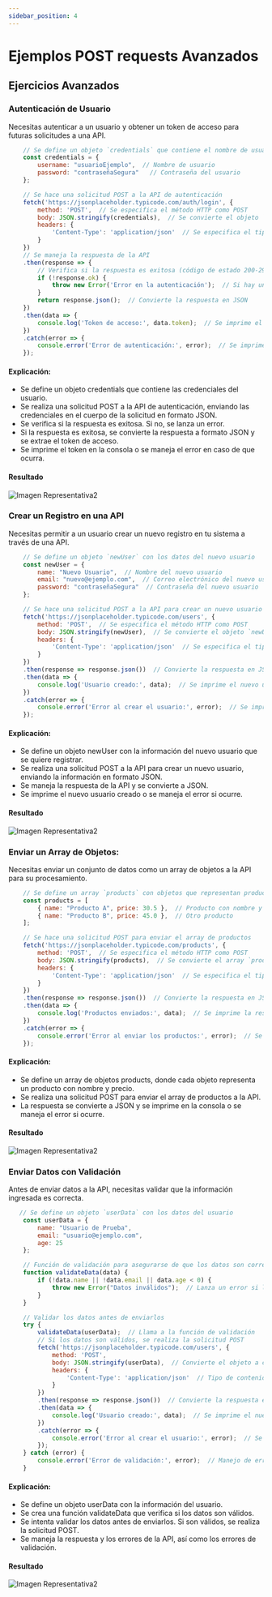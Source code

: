 ```yaml
---
sidebar_position: 4
---
```


# Ejemplos POST requests Avanzados

## Ejercicios Avanzados

### Autenticación de Usuario
Necesitas autenticar a un usuario y obtener un token de acceso para futuras solicitudes a una API.

```javascript
    // Se define un objeto `credentials` que contiene el nombre de usuario y la contraseña del usuario
    const credentials = {
        username: "usuarioEjemplo",  // Nombre de usuario
        password: "contraseñaSegura"   // Contraseña del usuario
    };

    // Se hace una solicitud POST a la API de autenticación
    fetch('https://jsonplaceholder.typicode.com/auth/login', {
        method: 'POST',  // Se especifica el método HTTP como POST
        body: JSON.stringify(credentials),  // Se convierte el objeto `credentials` a una cadena JSON
        headers: {
            'Content-Type': 'application/json'  // Se especifica el tipo de contenido como JSON
        }
    })
    // Se maneja la respuesta de la API
    .then(response => {
        // Verifica si la respuesta es exitosa (código de estado 200-299)
        if (!response.ok) {
            throw new Error('Error en la autenticación');  // Si hay un error, se lanza una excepción
        }
        return response.json();  // Convierte la respuesta en JSON
    })
    .then(data => {
        console.log('Token de acceso:', data.token);  // Se imprime el token de acceso recibido
    })
    .catch(error => {
        console.error('Error de autenticación:', error);  // Se imprime el mensaje de error
    });

```
#### Explicación:

- Se define un objeto credentials que contiene las credenciales del usuario.
- Se realiza una solicitud POST a la API de autenticación, enviando las credenciales en el cuerpo de la solicitud en formato JSON.
- Se verifica si la respuesta es exitosa. Si no, se lanza un error.
- Si la respuesta es exitosa, se convierte la respuesta a formato JSON y se extrae el token de acceso.
- Se imprime el token en la consola o se maneja el error en caso de que ocurra.

#### Resultado
![Imagen Representativa2](../../static/imgR/res22.png)

### Crear un Registro en una API
Necesitas permitir a un usuario crear un nuevo registro en tu sistema a través de una API.


```javascript
    // Se define un objeto `newUser` con los datos del nuevo usuario
    const newUser = {
        name: "Nuevo Usuario",  // Nombre del nuevo usuario
        email: "nuevo@ejemplo.com",  // Correo electrónico del nuevo usuario
        password: "contraseñaSegura"  // Contraseña del nuevo usuario
    };

    // Se hace una solicitud POST a la API para crear un nuevo usuario
    fetch('https://jsonplaceholder.typicode.com/users', {
        method: 'POST',  // Se especifica el método HTTP como POST
        body: JSON.stringify(newUser),  // Se convierte el objeto `newUser` a una cadena JSON
        headers: {
            'Content-Type': 'application/json'  // Se especifica el tipo de contenido como JSON
        }
    })
    .then(response => response.json())  // Convierte la respuesta en JSON
    .then(data => {
        console.log('Usuario creado:', data);  // Se imprime el nuevo usuario creado
    })
    .catch(error => {
        console.error('Error al crear el usuario:', error);  // Se imprime el mensaje de error
    });

```
#### Explicación:

- Se define un objeto newUser con la información del nuevo usuario que se quiere registrar.
- Se realiza una solicitud POST a la API para crear un nuevo usuario, enviando la información en formato JSON.
- Se maneja la respuesta de la API y se convierte a JSON.
- Se imprime el nuevo usuario creado o se maneja el error si ocurre.

#### Resultado
![Imagen Representativa2](../../static/imgR/res23.png)

### Enviar un Array de Objetos:
Necesitas enviar un conjunto de datos como un array de objetos a la API para su procesamiento.


```javascript
    // Se define un array `products` con objetos que representan productos
    const products = [
        { name: "Producto A", price: 30.5 },  // Producto con nombre y precio
        { name: "Producto B", price: 45.0 },  // Otro producto
    ];

    // Se hace una solicitud POST para enviar el array de productos
    fetch('https://jsonplaceholder.typicode.com/products', {
        method: 'POST',  // Se especifica el método HTTP como POST
        body: JSON.stringify(products),  // Se convierte el array `products` a una cadena JSON
        headers: {
            'Content-Type': 'application/json'  // Se especifica el tipo de contenido como JSON
        }
    })
    .then(response => response.json())  // Convierte la respuesta en JSON
    .then(data => {
        console.log('Productos enviados:', data);  // Se imprime la respuesta de la API
    })
    .catch(error => {
        console.error('Error al enviar los productos:', error);  // Se imprime el mensaje de error
    });

```
#### Explicación:

- Se define un array de objetos products, donde cada objeto representa un producto con nombre y precio.
- Se realiza una solicitud POST para enviar el array de productos a la API.
- La respuesta se convierte a JSON y se imprime en la consola o se maneja el error si ocurre.

#### Resultado
![Imagen Representativa2](../../static/imgR/res24.png)

### Enviar Datos con Validación
Antes de enviar datos a la API, necesitas validar que la información ingresada es correcta.

```javascript
   // Se define un objeto `userData` con los datos del usuario
    const userData = {
        name: "Usuario de Prueba",
        email: "usuario@ejemplo.com",
        age: 25
    };

    // Función de validación para asegurarse de que los datos son correctos
    function validateData(data) {
        if (!data.name || !data.email || data.age < 0) {
            throw new Error("Datos inválidos");  // Lanza un error si los datos no son válidos
        }
    }

    // Validar los datos antes de enviarlos
    try {
        validateData(userData);  // Llama a la función de validación
        // Si los datos son válidos, se realiza la solicitud POST
        fetch('https://jsonplaceholder.typicode.com/users', {
            method: 'POST',
            body: JSON.stringify(userData),  // Convierte el objeto a cadena JSON
            headers: {
                'Content-Type': 'application/json'  // Tipo de contenido como JSON
            }
        })
        .then(response => response.json())  // Convierte la respuesta en JSON
        .then(data => {
            console.log('Usuario creado:', data);  // Se imprime el nuevo usuario creado
        })
        .catch(error => {
            console.error('Error al crear el usuario:', error);  // Se imprime el mensaje de error
        });
    } catch (error) {
        console.error('Error de validación:', error);  // Manejo de errores de validación
    }

```
#### Explicación:

- Se define un objeto userData con la información del usuario.
- Se crea una función validateData que verifica si los datos son válidos.
- Se intenta validar los datos antes de enviarlos. Si son válidos, se realiza la solicitud POST.
- Se maneja la respuesta y los errores de la API, así como los errores de validación.

#### Resultado
![Imagen Representativa2](../../static/imgR/res25.png)